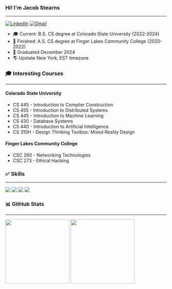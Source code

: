 ### Hi! I'm Jacob Stearns
---
[![LinkedIn](https://img.shields.io/badge/linkedin-%230077B5.svg?style=for-the-badge&logo=linkedin&logoColor=white)](https://linkedin.com/in/j-stearns)
[![Gmail](https://img.shields.io/badge/Gmail-D14836?style=for-the-badge&logo=gmail&logoColor=white)](mailto://JacobStearns3@gmail.com)

- 🎓 Current: B.S. CS degree at Colorado State University (2022-2024)
- 📜 Finished: A.S. CS degree at Finger Lakes Community College (2020-2022)
- 🎉 Graduated December 2024
- 🌎 Upstate New York, EST timezone

### 🎓 Interesting Courses
---
#### Colorado State University
- CS 445 - Introduction to Compiler Construction
- CS 455 - Introduction to Distributed Systems
- CS 445 - Introduction to Machine Learning
- CS 430 - Database Systems
- CS 440 - Introduction to Artificial Intelligence
- CS 310H - Design Thinking Toolbox: Mixed Reality Design

#### Finger Lakes Community College
- CSC 260 - Networking Technologies
- CSC 273 - Ethical Hacking

### ✅ Skills
--- 
<img src="https://skillicons.dev/icons?i=cpp,rust,java,nodejs,javascript,typescript,python,html,css" />

<img src="https://skillicons.dev/icons?i=cmake,npm,gradle,maven" />

<img src="https://skillicons.dev/icons?i=react" />

<img src="https://skillicons.dev/icons?i=docker,git,github,postman,vscode,vim,neovim" />

### 📊 GitHub Stats
---
<img height=200 align="center" src="https://github-readme-stats.vercel.app/api/top-langs?username=notskm&layout=compact&langs_count=8&card_width=320&theme=dark" />
<img height=200 align="center" src="https://github-readme-stats.vercel.app/api?username=notskm&theme=dark" />
